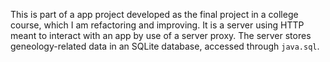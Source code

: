 This is part of a app project developed as the final project in a college course, which I am refactoring and improving. It is a server using HTTP meant to interact with an app by use of a server proxy. The server stores geneology-related data in an SQLite database, accessed through `java.sql`.